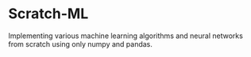 # Scratch-ML
Implementing various machine learning algorithms and neural networks from scratch using only numpy and pandas.
